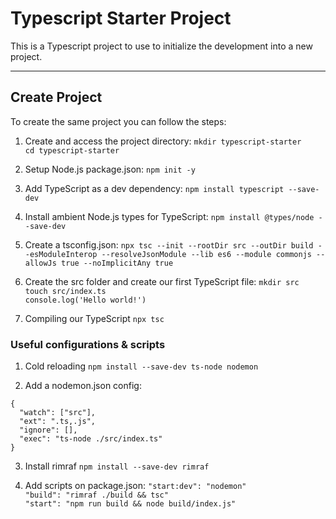 
# Typescript Starter Project

This is a Typescript project to use to initialize the development into a new project.

---

## Create Project

To create the same project you can follow the steps:

1. Create and access the project directory:
```mkdir typescript-starter```\
```cd typescript-starter```

2. Setup Node.js package.json:
```npm init -y```

3. Add TypeScript as a dev dependency:
```npm install typescript --save-dev```

4. Install ambient Node.js types for TypeScript:
```npm install @types/node --save-dev```

5. Create a tsconfig.json:
```npx tsc --init --rootDir src --outDir build --esModuleInterop --resolveJsonModule --lib es6 --module commonjs --allowJs true --noImplicitAny true```

6. Create the src folder and create our first TypeScript file:
```mkdir src```\
```touch src/index.ts```\
```console.log('Hello world!')```

7. Compiling our TypeScript
```npx tsc```

### Useful configurations & scripts

1. Cold reloading
```npm install --save-dev ts-node nodemon```

2. Add a nodemon.json config:
```
{
  "watch": ["src"],
  "ext": ".ts,.js",
  "ignore": [],
  "exec": "ts-node ./src/index.ts"
}
```

3. Install rimraf
```npm install --save-dev rimraf```

4. Add scripts on package.json:
```"start:dev": "nodemon"```\
```"build": "rimraf ./build && tsc"```\
```"start": "npm run build && node build/index.js"```